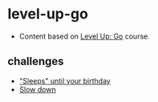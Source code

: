 # level-up-go

- Content based on [Level Up: Go](https://www.linkedin.com/learning/level-up-go) course.

## challenges

- ["Sleeps" until your birthday](./01-sleeps-until-your-birthday/sleeps-until-your-birthday.go)
- [Slow down](./02-slow-down/slow-down.go)
